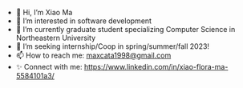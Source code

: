 - 👋 Hi, I’m Xiao Ma
- 👀 I’m interested in software development
- 🌱 I’m currently graduate student specializing Computer Science in Northeastern University
- 💞️ I’m seeking internship/Coop in spring/summer/fall 2023!
- 📫 How to reach me: maxcata1998@gmail.com
- ✨ Connect with me: https://www.linkedin.com/in/xiao-flora-ma-5584101a3/

<!---
maxcata1998/maxcata1998 is a ✨ special ✨ repository because its `README.md` (this file) appears on your GitHub profile.
You can click the Preview link to take a look at your changes.
--->
